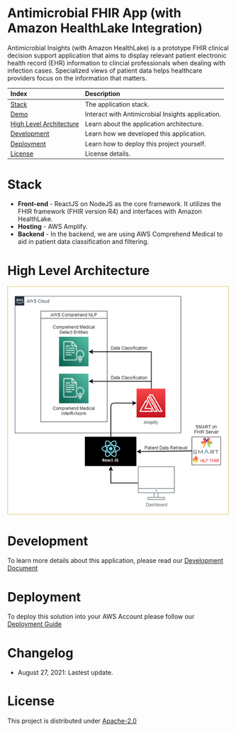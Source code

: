 # Antimicrobial FHIR App (with Amazon HealthLake Integration)
Antimicrobial Insights (with Amazon HealthLake) is a prototype FHIR clinical decision support application that aims to display relevant patient electronic health record (EHR) information to clincial professionals when dealing with infection cases. Specialized views of patient data helps healthcare providers focus on the information that matters.

|Index| Description|
|:----------------|:-----------|
| [Stack](#stack)         |     The application stack.    | 
| [Demo](#demo)         |     Interact with Antimicrobial Insights application.    |
| [High Level Architecture](#architecture)         |    Learn about the application architecture. |
| [Development](#development)         |    Learn how we developed this application. |
| [Deployment](#deployment)         |    Learn how to deploy this project yourself. |
| [License](#license)      |     License details.     |


# Stack

* **Front-end** - ReactJS on NodeJS as the core framework. It utilizes the FHIR framework (FHIR version R4) and interfaces with Amazon HealthLake.
* **Hosting** - AWS Amplify.
* **Backend** - In the backend, we are using AWS Comprehend Medical to aid in patient data classification and filtering. 


# High Level Architecture

<img src="./docs/images/architecture_diagram.png"  width="500"/>

# Development
To learn more details about this application, please read our [Development Document](./docs/development_document.md) 

# Deployment
To deploy this solution into your AWS Account please follow our [Deployment Guide](./docs/deployment_guide.md)


# Changelog
* August 27, 2021: Lastest update.

# License
This project is distributed under  [Apache-2.0](https://github.com/UBC-CIC/antimicrobial_app_smart_fhir/blob/main/LICENSE) 
